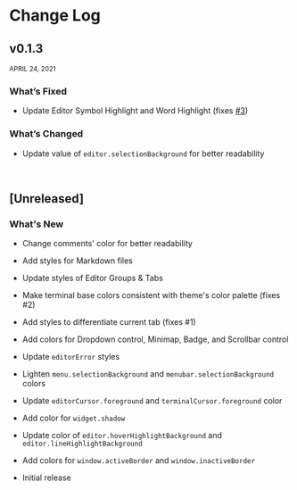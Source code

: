 # Change Log

## v0.1.3

<small>APRIL 24, 2021</small>

### What’s Fixed

- Update Editor Symbol Highlight and Word Highlight (fixes [#3](https://github.com/spaceinvadev/asteria/issues/3))

### What’s Changed

- Update value of `editor.selectionBackground` for better readability

<br>

## [Unreleased]

### What's New

- Change comments' color for better readability

- Add styles for Markdown files

- Update styles of Editor Groups & Tabs

- Make terminal base colors consistent with theme's color palette (fixes #2)

- Add styles to differentiate current tab (fixes #1)

- Add colors for Dropdown control, Minimap, Badge, and Scrollbar control

- Update `editorError` styles

- Lighten `menu.selectionBackground` and `menubar.selectionBackground` colors

- Update `editorCursor.foreground` and `terminalCursor.foreground` color

- Add color for `widget.shadow`

- Update color of `editor.hoverHighlightBackground` and `editor.lineHighlightBackground`

- Add colors for `window.activeBorder` and `window.inactiveBorder`

- Initial release
